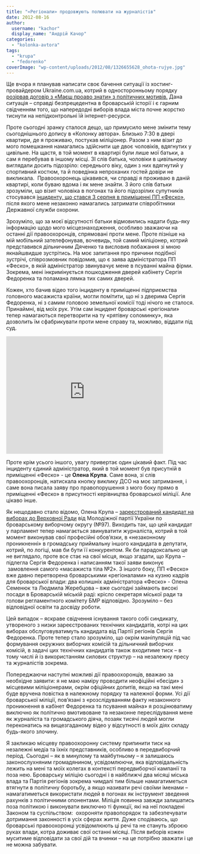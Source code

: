 ```yaml
---
title: "«Регіонали» продовжують полювати на журналістів"
date: 2012-08-16
author: 
  username: "kachor"
  display_name: "Андрій Качор"
categories: 
  - "kolonka-avtora"
tags: 
  - "krupa"
  - "fedorenko"
coverImage: "wp-content/uploads/2012/08/1326655628_ohota-rujye.jpg"
---
```


Ще вчора я планував написати своє бачення ситуації із хостинг-провайдером Ukraine.com.ua, котрий в односторонньому порядку [розірвав договір з «Маєш проаво знати» з політичних мотивів.](https://mpz.brovary.org/sayt-mayesh-pravo-znati-zmusheniy-zalishiti-ukrayinu/) Дана ситуація – справді безпрецедентна в броварській історії і є гарним свідченням того, що напередодні виборів влада міста почне жорстко тиснути на непідконтрольні їй інтернет-ресурси.

Проте сьогодні зранку сталося дещо, що примусило мене змінити тему сьогоднішнього допису в «Колонку автора». Близько 7:30 в двері квартири, де я проживаю, постукав міліціонер. Разом з ним візит до мого помешкання намагались здійснити ще двоє чоловіків, вдягнутих у цивільне. На щастя, в той момент в квартирі були лише мої батьки, а сам я перебував в іншому місці. ЗІ слів батька, чоловіки в цивільному виглядали досить підозріло: середнього віку, один з них вдягнутий у спортивний костюм, та й поведінка непроханих гостей довіри не викликала.  Правоохоронець цікавився, чи справді я проживаю в даній квартирі, коли буваю вдома і як мене знайти. З його слів батьки зрозуміли, що візит чоловіка в погонах та його підозрілих супутників стосувався [інциденту, що стався 3 серпня в приміщенні ПП «Феско»](https://mpz.brovary.org/yak-na-mene-vlashtuvali-oblavu-brovarski-pravoohorontsi-foto-video/), після якого мене незаконно намагались затримати співробітники Державної служби охорони.

Зрозуміло, що за моєї відсутності батьки відмовились надати будь-яку інформацію щодо мого місцезнаходження, особливо зважаючи на останні дії правоохоронців, спрямовані проти мене. Проте пізніше на мій мобільний зателефонував, вочевидь, той самий міліціонер, котрий представився дільничним Дяченко та висловив побажання зі мною якнайшвидше зустрітись. На моє запитання про причини подібної зустрічі, співрозмовник повідомив, що є заява адміністратора ПП «Феско», в якій адміністратор звинувачує мене в псуванні майна фірми. Зокрема, мені інкримінується пошкодження дверей кабінету Сергія Федоренка та поламана лямка тих самих дверей.

Кожен, хто бачив відео того інциденту в приміщенні підприємства головного масажиста країни, могли помітити, що ні з дверима Сергія Федоренка, ні з самим головою земельної комісії тоді нічого не сталося. Принаймні, від моїх рук. Утім сам інцидент броварські «регіонали» тепер намагаються перетворити на ту «рятівну соломинку», яка дозволить їм сфабрикувати проти мене справу та, можливо, віддати під суд.

<iframe src="https://www.youtube.com/embed/76fsjY9GaTI" frameborder="0" width="420" height="315"></iframe>

Проте крім усього іншого, увагу привертає один цікавий факт. Під час інциденту єдиний адміністратор, який в той момент був присутній в приміщенні «Феско» - це **Олена Крупа**. Саме вона, зі слів правоохоронців, натискала кнопку виклику ДСО на моє затримання, і саме вона писала заяву про правопорушення з мого боку прямо в приміщенні «Феско» в присутності керівництва броварської міліції. Але цікаво інше.

Як нещодавно стало відомо, Олена Крупа – [зареєстрований кандидат на виборах до Верховної Ради](https://mpz.brovary.org/tsvk-zareyestruvala-kandidativ-mazhoritarnkiv-vid-chotiroh-politichnih-partiy-u-97-mu-viborchomu-okruzi/) від Молодіжної партії України по броварському виборчому округу (№97). Виходить так, що цей кандидат у парламент тепер намагається звинуватити журналіста, котрий в той момент виконував свої професійні обов’язки, в «незаконному проникненні» в громадську приймальну іншого кандидата в депутати, котрий, по логіці, мав би бути її конкурентом. Як би парадоксально це не виглядало, проте все стає на свої місця, якщо згадати, що Крупа – підлегла Сергія Федоренка і написанням такої заяви виконує  замовлення самого «масажиста тіла №2». З іншого боку, ПП «Феско» вже давно перетворена броварськими «регіоналами» на кузню кадрів для броварської влади: два колишніх адміністратора «Феско» - Олена Семенюк та Людмила Жеребцова – вже сьогодні займають високі посади в Броварській міській раді: крісло секретаря міської ради та голови регламентного комітету БМР відповідно. Зрозуміло – без відповідної освіти та досвіду роботи.

Цей випадок – яскраве свідчення існування такого собі синдикату, утвореного з низки зареєстрованих технічних кандидатів, котрі на цих виборах обслуговуватимуть кандидата від Партії регіонів Сергія Федоренка. Проте тепер стало зрозуміло, що окрім маніпуляцій під час формування окружних виборчих комісій та дільничний виборчих комісій, в задачі цих технічних кандидатів також входитиме тиск – в тому числі й із використанням силових структур – на незалежну пресу та журналістів зокрема.

Попереджаючи наступні можливі дії правоохоронців, вважаю за необхідне заявити: я не маю наміру проводити неофіційні «бесіди» з місцевими міліціонерами, окрім офіційних допитів, якщо на такі мені буде вручена повістка в належному порядку та належної форми. Усі дії броварської міліції, пов’язані з «розслідуванням факту незаконного проникнення в кабінет Федоренка та псування майна» я розцінюватиму виключно як політично вмотивоване та незаконне переслідування мене як журналіста та громадського діяча, позаяк тисячі людей могли переконатись на вищезгаданому відео у відсутності в моїх діях складу будь-якого злочину.

Я закликаю місцеву правоохоронну систему припинити тиск на незалежні медіа та їхніх представників, особливо в передвиборчий період. Сьогодні – як в минулому та майбутньому – я залишаюсь законослухняним громадянином, усвідомлюючи, яка відповідальність лежить на мені та моїх колегах в контексті передвиборчої кампанії та поза нею. Броварську міліцію сьогодні і в найближчі два місяці міська влада та Партія регіонів зокрема чимдалі тим більше намагатиметься втягнути в політичну боротьбу, а якщо називати речі своїми іменами – намагатиметься використати людей в погонах як інструмент зведення рахунків з політичними опонентами. Міліція повинна завжди залишатись поза політикою і виконувати виключно ті функції, які на неї покладені Законом та суспільством:  охороняти правопорядок та забезпечувати дотримання законності в усіх сферах життя. Дуже сподіваюсь, що броварські правоохоронці усвідомлюють ці речі та не стануть зброєю руках влади, котра доживає свої останні місяці. Після виборів кожен муситиме відповідати за свої дій та вчинки – на це потрібно зважати і це не можна забувати.

